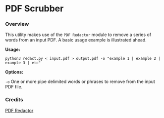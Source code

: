 # PDF Scrubber

### Overview

This utility makes use of the `PDF Redactor` module to remove
a series of words from an input PDF. A basic usage example is
illustrated ahead.

**Usage:**

```
python3 redact.py < input.pdf > output.pdf -o "example 1 | example 2 | example 3 | etc"
```

**Options:**

`-o` One or more pipe delimited words or phrases to remove from the input PDF file.

### Credits

[PDF Redactor](https://github.com/JoshData/pdf-redactor)